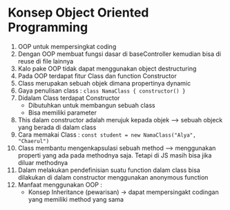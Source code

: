 # Konsep Object Oriented Programming

1. OOP untuk mempersingkat coding
2. Dengan OOP membuat fungsi dasar di baseController kemudian bisa di reuse di file lainnya
3. Kalo pake OOP tidak dapat menggunakan object destructuring
4. Pada OOP terdapat fitur Class dan function Constructor
5. Class merupakan sebuah objek dimana propertinya dynamic
6. Gaya penulisan class : 
   `class NamaClass {
       constructor()
   }`
7. Didalam Class terdapat Constructor 
   - Dibutuhkan untuk membangun sebuah class
   - Bisa memiliki parameter
8. This dalam constructor adalah merujuk kepada objek --> sebuah objeck yang berada di dalam class
9. Cara memakai Class : 
   `const student = new NamaClass("Alya", "Chaerul")`
10. Class membantu mengenkapsulasi sebuah method --> menggunakan properti yang ada pada methodnya saja. Tetapi di JS masih bisa jika diluar methodnya
11. Dalam melakukan pendefinisian suatu function dalam class bisa dilakukan di dalam constructor menggunakan anonymous function
12. Manfaat menggunakan OOP : 
    - Konsep Inheritance (pewarisan) -> dapat mempersingakt codingan yang memiliki method yang sama